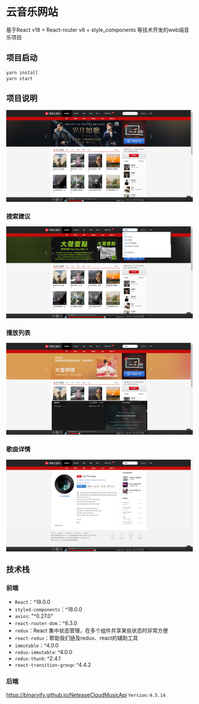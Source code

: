 # 云音乐网站
基于React v18 + React-router v6 + style_components 等技术开发的web端音乐项目
## 项目启动
```
yarn install 
yarn start
```
## 项目说明
![输入图片说明](public/image.png)
### 搜索建议
![输入图片说明](public/searchSuggetion.png)
### 播放列表
![输入图片说明](public/playList.png)
### 歌曲详情
![输入图片说明](public/song_detail.png)
## 技术栈
### 前端
- `React`：^18.0.0
- `styled-components`：^18.0.0
- `axios`: "^0.27.0"
- `react-router-dom`：^6.3.0
- `redux`：React 集中状态管理，在多个组件共享某些状态时非常方便
- `react-redux`：帮助我们链及redux、react的辅助工具
- `immutable`：^4.0.0
- `redux-immutable`: ^4.0.0
- `redux-thunk`: ^2.4.1
- `react-transition-group`: ^4.4.2
### 后端
https://binaryify.github.io/NeteaseCloudMusicApi `Version:4.5.14`
